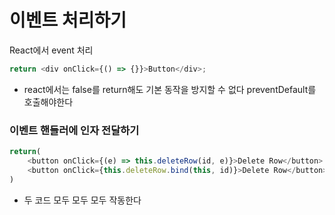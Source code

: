 # 이벤트 처리하기

React에서 event 처리

```js
return <div onClick={() => {}}>Button</div>;
```

-   react에서는 false를 return해도 기본 동작을 방지할 수 없다 preventDefault를 호출해야한다

### 이벤트 핸들러에 인자 전달하기

```js
return(
    <button onClick={(e) => this.deleteRow(id, e)}>Delete Row</button>
    <button onClick={this.deleteRow.bind(this, id)}>Delete Row</button>
)
```

-   두 코드 모두 모두 모두 작동한다
